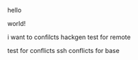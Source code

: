 hello 


world!

i want to confilcts
hackgen
test for remote 



test for conflicts
ssh conflicts for base
